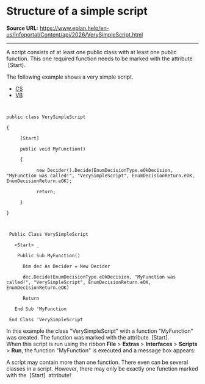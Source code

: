 # Structure of a simple script

**Source URL:** https://www.eplan.help/en-us/Infoportal/Content/api/2026/VerySimpleScript.html

---

A script consists of at least one public class with at least one public function. This one required function needs to be marked with the attribute  [Start].

The following example shows a very simple script.

- [CS](#i-tab-content-CS)
- [VB](#i-tab-content-VB)

```


public class VerySimpleScript

{

     [Start]

     public void MyFunction()

     {

           new Decider().Decide(EnumDecisionType.eOkDecision, "MyFunction was called!", "VerySimpleScript", EnumDecisionReturn.eOK, EnumDecisionReturn.eOK);

           return;

     }

}

```

```


 Public Class VerySimpleScript

   <Start> _

    Public Sub MyFunction()

      Dim dec As Decider = New Decider

      dec.Decide(EnumDecisionType.eOkDecision, "MyFunction was called!", "VerySimpleScript", EnumDecisionReturn.eOK, EnumDecisionReturn.eOK)

      Return

   End Sub 'MyFunction

 End Class 'VerySimpleScript

```

In this example the class "VerySimpleScript" with a function "MyFunction" was created. The function was marked with the attribute  [Start].  
When this script is run using the ribbon **File** > **Extras** > **Interfaces** > **Scripts** > **Run**, the function "MyFunction" is executed and a message box appears:



A script may contain more than one function. There even can be several classes in a script. However, there may only be exactly one function marked with the  [Start]  attribute!